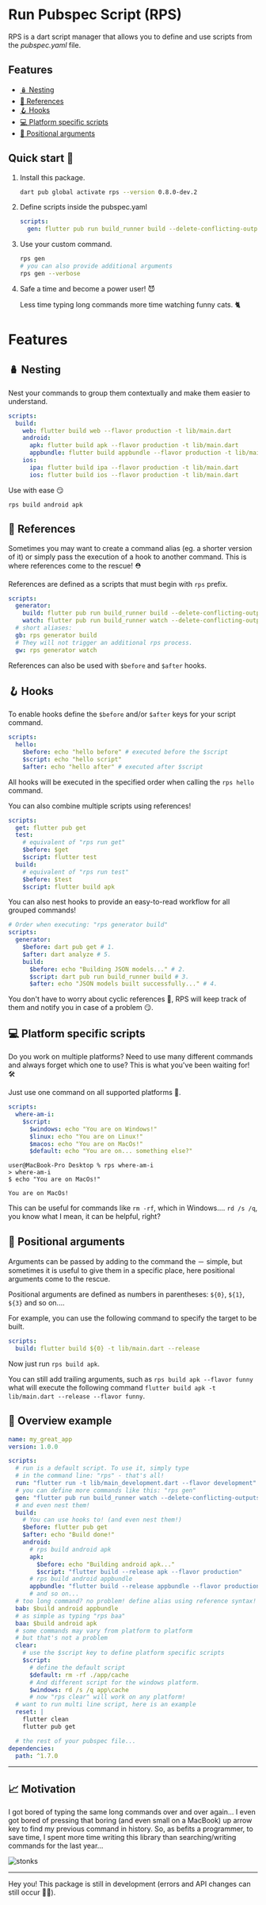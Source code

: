 # Run Pubspec Script (RPS)

RPS is a dart script manager that allows you to define and use scripts from the _pubspec.yaml_ file.


## Features 
<!-- no toc -->
- [🪆 Nesting](#nesting) 
- [🔗 References](#references) 
- [🪝 Hooks](#hooks) 
- [💻 Platform specific scripts](#platform-specific-scripts) 
- [🎯 Positional arguments](#positional-arguments)

## Quick start 🚀

1. Install this package.
    ```bash
    dart pub global activate rps --version 0.8.0-dev.2
    ```
2. Define scripts inside the pubspec.yaml
      ```yaml
      scripts:
        gen: flutter pub run build_runner build --delete-conflicting-outputs
      ```
3. Use your custom command.
    ```bash
    rps gen
    # you can also provide additional arguments
    rps gen --verbose
    ```
4. Safe a time and become a power user! 😈
    
    Less time typing long commands more time watching funny cats. 🐈

# Features

## 🪆 Nesting

Nest your commands to group them contextually and make them easier to understand.

```yaml
scripts:
  build:
    web: flutter build web --flavor production -t lib/main.dart
    android:
      apk: flutter build apk --flavor production -t lib/main.dart
      appbundle: flutter build appbundle --flavor production -t lib/main.dart
    ios:
      ipa: flutter build ipa --flavor production -t lib/main.dart
      ios: flutter build ios --flavor production -t lib/main.dart
```

Use with ease 😏

```
rps build android apk
```

## 🔗 References

Sometimes you may want to create a command alias (eg. a shorter version of it) or simply pass the execution of a hook to another command. This is where references come to the rescue! ⛑

References are defined as a scripts that must begin with `rps` prefix.

```yaml
scripts:
  generator:
    build: flutter pub run build_runner build --delete-conflicting-outputs
    watch: flutter pub run build_runner watch --delete-conflicting-outputs
  # short aliases:
  gb: rps generator build
  # They will not trigger an additional rps process.
  gw: rps generator watch
```

References can also be used with `$before` and `$after` hooks.

## 🪝 Hooks


To enable hooks define the `$before` and/or `$after` keys for your script command.

```yaml
scripts:
  hello:
    $before: echo "hello before" # executed before the $script
    $script: echo "hello script"
    $after: echo "hello after" # executed after $script
```

All hooks will be executed in the specified order when calling the `rps hello` command.

You can also combine multiple scripts using references!

```yaml
scripts:
  get: flutter pub get
  test:
    # equivalent of "rps run get"
    $before: $get
    $script: flutter test
  build:
    # equivalent of "rps run test"
    $before: $test
    $script: flutter build apk
```

You can also nest hooks to provide an easy-to-read workflow for all grouped commands!

```yaml
# Order when executing: "rps generator build"
scripts:
  generator:
    $before: dart pub get # 1.
    $after: dart analyze # 5.
    build:
      $before: echo "Building JSON models..." # 2.
      $script: dart pub run build_runner build # 3.
      $after: echo "JSON models built successfully..." # 4.
```

You don't have to worry about cyclic references 🔄, RPS will keep track of them and notify you in case of a problem 😏.

## 💻 Platform specific scripts

Do you work on multiple platforms? Need to use many different commands and always forget which one to use? This is what you've been waiting for! 🛠

Just use one command on all supported platforms 💪.

```yaml
scripts:
  where-am-i:
    $script:
      $windows: echo "You are on Windows!"
      $linux: echo "You are on Linux!"
      $macos: echo "You are on MacOs!"
      $default: echo "You are on... something else?"
```

```
user@MacBook-Pro Desktop % rps where-am-i
> where-am-i
$ echo "You are on MacOs!"

You are on MacOs!
```

This can be useful for commands like `rm -rf`, which in Windows.... `rd /s /q`, you know what I mean, it can be helpful, right?

## 🎯 Positional arguments

Arguments can be passed by adding to the command the － simple, but sometimes it is useful to give them in a specific place, here positional arguments come to the rescue.

Positional arguments are defined as numbers in parentheses: `${0}`, `${1}`, `${3}` and so on....

For example, you can use the following command to specify the target to be built.

```yaml
scripts:
  build: flutter build ${0} -t lib/main.dart --release
```

Now just run `rps build apk`.  

You can still add trailing arguments, such as `rps build apk --flavor funny` what will execute the following command `flutter build apk -t lib/main.dart --release --flavor funny`.

## 🔎 Overview example

```yaml
name: my_great_app
version: 1.0.0

scripts:
  # run is a default script. To use it, simply type
  # in the command line: "rps" - that's all!
  run: "flutter run -t lib/main_development.dart --flavor development"
  # you can define more commands like this: "rps gen"
  gen: "flutter pub run build_runner watch --delete-conflicting-outputs"
  # and even nest them!
  build:
    # You can use hooks to! (and even nest them!)
    $before: flutter pub get
    $after: echo "Build done!"
    android:
      # rps build android apk
      apk: 
        $before: echo "Building android apk..."
        $script: "flutter build --release apk --flavor production"
      # rps build android appbundle
      appbundle: "flutter build --release appbundle --flavor production"
      # and so on...
  # too long command? no problem! define alias using reference syntax!
  bab: $build android appbundle
  # as simple as typing "rps baa"
  baa: $build android apk
  # some commands may vary from platform to platform
  # but that's not a problem
  clear:
    # use the $script key to define platform specific scripts
    $script:
      # define the default script
      $default: rm -rf ./app/cache
      # And different script for the windows platform.
      $windows: rd /s /q app\cache
      # now "rps clear" will work on any platform!
  # want to run multi line script, here is an example
  reset: |
    flutter clean 
    flutter pub get

  # the rest of your pubspec file...
dependencies:
  path: ^1.7.0
```

---

## 📈 Motivation

I got bored of typing the same long commands over and over again... I even got bored of pressing that boring (and even small on a MacBook) up arrow key to find my previous command in history. So, as befits a programmer, to save time, I spent more time writing this library than searching/writing commands for the last year...

![stonks](./stonks.jpg)

---

Hey you! This package is still in development (errors and API changes can still occur 🐛😏).
